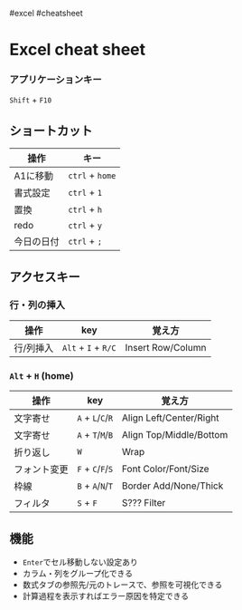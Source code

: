 #excel #cheatsheet 
# Excel cheat sheet

### アプリケーションキー

`Shift` + `F10`

## ショートカット

| 操作 | キー |
| -- | -- |
| A1に移動   | `ctrl` + `home` |
| 書式設定   | `ctrl` + `1`    |
| 置換       | `ctrl` + `h`    |
| redo       | `ctrl` + `y`    |
| 今日の日付 | `ctrl` + `;`    |

## アクセスキー

### 行・列の挿入

| 操作 | key | 覚え方 |
| -- | -- | -- |
| 行/列挿入    | `Alt` + `I` + `R/C`       | Insert Row/Column       |

### `Alt` + `H` (home)


| 操作 | key | 覚え方 |
| -- | -- | -- |
| 文字寄せ     | `A` + `L`/`C`/`R` | Align Left/Center/Right |
| 文字寄せ     | `A` + `T`/`M`/`B` | Align Top/Middle/Bottom |
| 折り返し     | `W`               | Wrap                    |
| フォント変更 | `F` + `C`/`F`/`S` | Font Color/Font/Size    |
| 枠線         | `B` + `A`/`N`/`T` | Border Add/None/Thick   |
| フィルタ     | `S` + `F`         | S??? Filter             |


## 機能

- `Enter`でセル移動しない設定あり
- カラム・列をグループ化できる
- 数式タブの参照先/元のトレースで、参照を可視化できる
- 計算過程を表示すればエラー原因を特定できる

